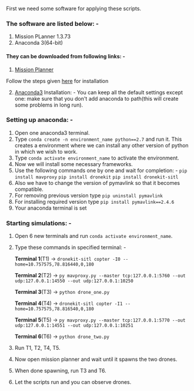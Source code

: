 First we need some software for applying these scripts.

### The software are listed below: - 
1. Mission PLanner 1.3.73
2. Anaconda 3(64-bit)

#### They can be downloaded from following links: - 
1. [Mission Planner](https://firmware.ardupilot.org/Tools/MissionPlanner/MissionPlanner-latest.msi)

  Follow the steps given [here](https://ardupilot.org/planner/docs/mission-planner-installation.html) for installation
  
  
2. [Anaconda3](https://www.anaconda.com/products/individual)
  Installation: - 
  You can keep all the default settings except one: make sure that you don't add anaconda to path(this will create some problems in long run).
  
### Setting up anaconda: - 
1. Open one anaconda3 terminal.
2. Type ```conda create -n environment_name python==2.7``` and run it. This creates a environment where we can install any other version of python in which we wish to work.
3. Type ```conda activate environment_name``` to activate the environment.
4. Now we will install some necessary frameworks.
5. Use the following commands one by one and wait for completion: - 
    ```pip install mavproxy```
    ```pip install dronekit```
    ```pip install dronekit-sitl```
6. Also we have to change the version of pymavlink so that it becomes compatible.
7. For removing previous version type ```pip uninstall pymavlink```
8. For installing required version type ```pip install pymavlink==2.4.6```
9. Your anaconda terminal is set


### Starting simulations: - 
1. Open 6 new terminals and run ```conda activate environment_name```.
2. Type these commands in specified terminal: - 

   **Terminal 1**(T1) -> ``` dronekit-sitl copter -I0 --home=10.757575,78.816440,0,180 ```
   
   **Terminal 2**(T2) -> ``` py mavproxy.py --master tcp:127.0.0.1:5760 --out udp:127.0.0.1:14550 --out udp:127.0.0.1:10250 ```
   
   **Terminal 3**(T3) -> ``` python drone_one.py ```
   
   **Terminal 4**(T4) -> ``` dronekit-sitl copter -I1 --home=10.757575,78.816540,0,180 ```
   
   **Terminal 5**(T5) -> ``` py mavproxy.py --master tcp:127.0.0.1:5770 --out udp:127.0.0.1:14551 --out udp:127.0.0.1:10251 ```
   
   **Terminal 6**(T6) -> ``` python drone_two.py ```
   
3. Run T1, T2, T4, T5.
4. Now open mission planner and wait until it spawns the two drones.
5. When done spawning, run T3 and T6.
6. Let the scripts run and you can observe drones.
